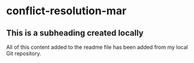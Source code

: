 # conflict-resolution-mar

## This is a subheading created locally

All of this content added to the readme file has been added from my local Git repository.